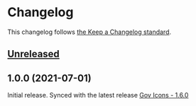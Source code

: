 # Changelog

This changelog follows [the Keep a Changelog standard](https://keepachangelog.com).

## [Unreleased](https://github.com/codeat3/blade-govicons/compare/1.0.0...main)

## 1.0.0 (2021-07-01)
Initial release.
Synced with the latest release [Gov Icons - 1.6.0](https://github.com/540co/govicons/releases/tag/1.6.0)
